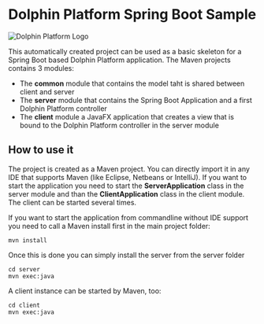 # Dolphin Platform Spring Boot Sample

![Dolphin Platform Logo](http://www.guigarage.com/wordpress/wp-content/uploads/2015/10/logo.png)

This automatically created project can be used as a basic skeleton for a Spring Boot based Dolphin Platform application.
The Maven projects contains 3 modules: 

* The __common__ module that contains the model taht is shared between client and server
* The __server__ module that contains the Spring Boot Application and a first Dolphin Platform controller 
* The __client__ module a JavaFX application that creates a view that is bound to the Dolphin Platform controller in the server module


## How to use it
The project is created as a Maven project. You can directly import it in any IDE that supports Maven (like Eclipse, Netbeans or IntelliJ).
If you want to start the application you need to start the __ServerApplication__ class in the server module and than the __ClientApplication__ class in the client module. The client can be started several times.

If you want to start the application from commandline without IDE support you need to call a Maven install first in the main project folder:

```
mvn install
```

Once this is done you can simply install the server from the server folder
```
cd server
mvn exec:java
```

A client instance can be started by Maven, too:
```
cd client
mvn exec:java
```